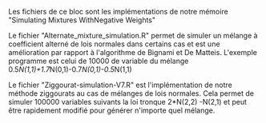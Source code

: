 Les fichiers de ce bloc sont les implémentations de notre mémoire "Simulating Mixtures WithNegative Weights"

Le fichier "Alternate_mixture_simulation.R" permet de simuler un mélange à coefficient alterné de lois normales dans certains cas et est une amélioration par rapport à l'algorithme de Bignami et De Matteis. L'exemple programme est celui de 10000 de variable du mélange 0.5*N(1,1)+1.7*N(0,1)-0.7*N(0,1)-0.5*N(1,1)

Le fichier "Ziggourat-simulation-V7.R" est l'implémentation de notre méthode ziggourats au cas de mélanges de lois normales. Cela permet de simuler 100000 variables suivants la loi tronque 2*N(2,2) -N(2,1) et peut être rapidement modifié pour générer n'importe quel mélange.
